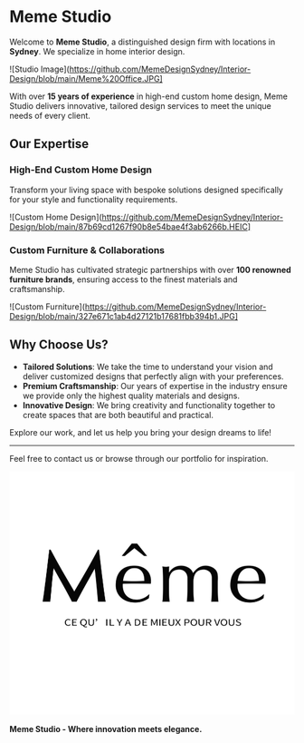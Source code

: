 # Meme Studio

Welcome to **Meme Studio**, a distinguished design firm with locations in **Sydney**. We specialize in home interior design.

![Studio Image](https://github.com/MemeDesignSydney/Interior-Design/blob/main/Meme%20Office.JPG]

With over **15 years of experience** in high-end custom home design, Meme Studio delivers innovative, tailored design services to meet the unique needs of every client.

## Our Expertise

### High-End Custom Home Design
Transform your living space with bespoke solutions designed specifically for your style and functionality requirements.

![Custom Home Design](https://github.com/MemeDesignSydney/Interior-Design/blob/main/87b69cd1267f90b8e54bae4f3ab6266b.HEIC]

### Custom Furniture & Collaborations
Meme Studio has cultivated strategic partnerships with over **100 renowned furniture brands**, ensuring access to the finest materials and craftsmanship.

![Custom Furniture](https://github.com/MemeDesignSydney/Interior-Design/blob/main/327e671c1ab4d27121b17681fbb394b1.JPG]

## Why Choose Us?

- **Tailored Solutions**: We take the time to understand your vision and deliver customized designs that perfectly align with your preferences.
- **Premium Craftsmanship**: Our years of expertise in the industry ensure we provide only the highest quality materials and designs.
- **Innovative Design**: We bring creativity and functionality together to create spaces that are both beautiful and practical.

Explore our work, and let us help you bring your design dreams to life!

---

Feel free to contact us or browse through our portfolio for inspiration.

![Logo](https://github.com/MemeDesignSydney/Interior-Design/blob/main/Meme白色Logo.png)

**Meme Studio - Where innovation meets elegance.**
